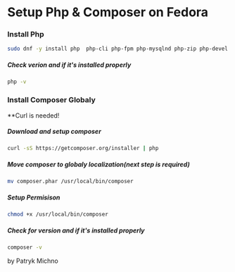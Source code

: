 # Setup Php & Composer on Fedora

### Install Php

```sh
sudo dnf -y install php  php-cli php-fpm php-mysqlnd php-zip php-devel php-gd php-mcrypt php-mbstring php-curl php-xml php-pear php-bcmath php-json
```
##### Check verion and if it's installed properly

```sh
php -v
```

### Install Composer Globaly
**Curl is needed!

##### Download and setup composer
```sh
curl -sS https://getcomposer.org/installer | php
```
##### Move composer to globaly localization(next step is required)
```sh
mv composer.phar /usr/local/bin/composer
```
##### Setup Permisison

```sh
chmod +x /usr/local/bin/composer
```

##### Check for version and if it's installed properly
```sh
composer -v 
```


by Patryk Michno
